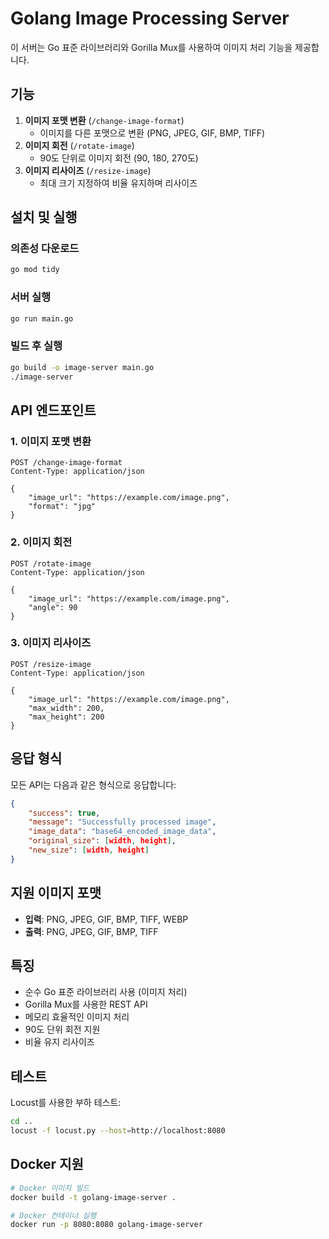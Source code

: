 # Golang Image Processing Server

이 서버는 Go 표준 라이브러리와 Gorilla Mux를 사용하여 이미지 처리 기능을 제공합니다.

## 기능

1. **이미지 포맷 변환** (`/change-image-format`)
   - 이미지를 다른 포맷으로 변환 (PNG, JPEG, GIF, BMP, TIFF)
2. **이미지 회전** (`/rotate-image`)
   - 90도 단위로 이미지 회전 (90, 180, 270도)
3. **이미지 리사이즈** (`/resize-image`)
   - 최대 크기 지정하여 비율 유지하며 리사이즈

## 설치 및 실행

### 의존성 다운로드

```bash
go mod tidy
```

### 서버 실행

```bash
go run main.go
```

### 빌드 후 실행

```bash
go build -o image-server main.go
./image-server
```

## API 엔드포인트

### 1. 이미지 포맷 변환

```http
POST /change-image-format
Content-Type: application/json

{
    "image_url": "https://example.com/image.png",
    "format": "jpg"
}
```

### 2. 이미지 회전

```http
POST /rotate-image
Content-Type: application/json

{
    "image_url": "https://example.com/image.png",
    "angle": 90
}
```

### 3. 이미지 리사이즈

```http
POST /resize-image
Content-Type: application/json

{
    "image_url": "https://example.com/image.png",
    "max_width": 200,
    "max_height": 200
}
```

## 응답 형식

모든 API는 다음과 같은 형식으로 응답합니다:

```json
{
    "success": true,
    "message": "Successfully processed image",
    "image_data": "base64_encoded_image_data",
    "original_size": [width, height],
    "new_size": [width, height]
}
```

## 지원 이미지 포맷

- **입력**: PNG, JPEG, GIF, BMP, TIFF, WEBP
- **출력**: PNG, JPEG, GIF, BMP, TIFF

## 특징

- 순수 Go 표준 라이브러리 사용 (이미지 처리)
- Gorilla Mux를 사용한 REST API
- 메모리 효율적인 이미지 처리
- 90도 단위 회전 지원
- 비율 유지 리사이즈

## 테스트

Locust를 사용한 부하 테스트:

```bash
cd ..
locust -f locust.py --host=http://localhost:8080
```

## Docker 지원

```bash
# Docker 이미지 빌드
docker build -t golang-image-server .

# Docker 컨테이너 실행
docker run -p 8080:8080 golang-image-server
```
